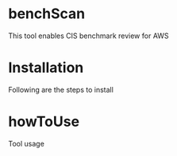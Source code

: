 # benchScan
This tool enables CIS benchmark review for AWS  
# Installation
Following are the steps to install
# howToUse
Tool usage
